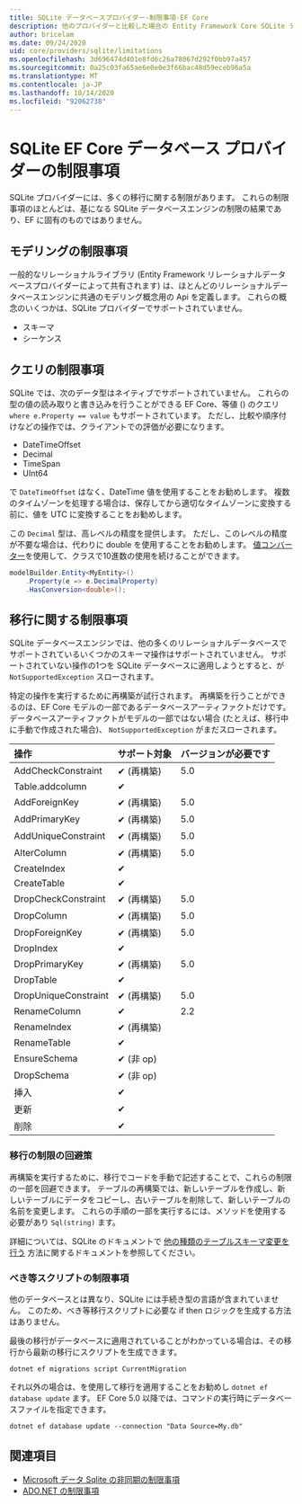 ```yaml
---
title: SQLite データベースプロバイダー-制限事項-EF Core
description: 他のプロバイダーと比較した場合の Entity Framework Core SQLite データベースプロバイダーの制限事項
author: bricelam
ms.date: 09/24/2020
uid: core/providers/sqlite/limitations
ms.openlocfilehash: 3d696474d401e8fd6c26a78067d292f0bb97a457
ms.sourcegitcommit: 0a25c03fa65ae6e0e0e3f66bac48d59eceb96a5a
ms.translationtype: MT
ms.contentlocale: ja-JP
ms.lasthandoff: 10/14/2020
ms.locfileid: "92062738"
---
```

# <a name="sqlite-ef-core-database-provider-limitations"></a>SQLite EF Core データベース プロバイダーの制限事項

SQLite プロバイダーには、多くの移行に関する制限があります。 これらの制限事項のほとんどは、基になる SQLite データベースエンジンの制限の結果であり、EF に固有のものではありません。

## <a name="modeling-limitations"></a>モデリングの制限事項

一般的なリレーショナルライブラリ (Entity Framework リレーショナルデータベースプロバイダーによって共有されます) は、ほとんどのリレーショナルデータベースエンジンに共通のモデリング概念用の Api を定義します。 これらの概念のいくつかは、SQLite プロバイダーでサポートされていません。

* スキーマ
* シーケンス

## <a name="query-limitations"></a>クエリの制限事項

SQLite では、次のデータ型はネイティブでサポートされていません。 これらの型の値の読み取りと書き込みを行うことができる EF Core、等値 () のクエリ `where e.Property == value` もサポートされています。 ただし、比較や順序付けなどの操作では、クライアントでの評価が必要になります。

* DateTimeOffset
* Decimal
* TimeSpan
* UInt64

で `DateTimeOffset` はなく、DateTime 値を使用することをお勧めします。 複数のタイムゾーンを処理する場合は、保存してから適切なタイムゾーンに変換する前に、値を UTC に変換することをお勧めします。

この `Decimal` 型は、高レベルの精度を提供します。 ただし、このレベルの精度が不要な場合は、代わりに double を使用することをお勧めします。 [値コンバーター](xref:core/modeling/value-conversions)を使用して、クラスで10進数の使用を続けることができます。

```csharp
modelBuilder.Entity<MyEntity>()
    .Property(e => e.DecimalProperty)
    .HasConversion<double>();
```

## <a name="migrations-limitations"></a>移行に関する制限事項

SQLite データベースエンジンでは、他の多くのリレーショナルデータベースでサポートされているいくつかのスキーマ操作はサポートされていません。 サポートされていない操作の1つを SQLite データベースに適用しようとすると、が `NotSupportedException` スローされます。

特定の操作を実行するために再構築が試行されます。 再構築を行うことができるのは、EF Core モデルの一部であるデータベースアーティファクトだけです。 データベースアーティファクトがモデルの一部ではない場合 (たとえば、移行中に手動で作成された場合)、 `NotSupportedException` がまだスローされます。

| 操作            | サポート対象  | バージョンが必要です |
|:---------------------|:------------|:-----------------|
| AddCheckConstraint   | ✔ (再構築) | 5.0              |
| Table.addcolumn            | ✔           |                  |
| AddForeignKey        | ✔ (再構築) | 5.0              |
| AddPrimaryKey        | ✔ (再構築) | 5.0              |
| AddUniqueConstraint  | ✔ (再構築) | 5.0              |
| AlterColumn          | ✔ (再構築) | 5.0              |
| CreateIndex          | ✔           |                  |
| CreateTable          | ✔           |                  |
| DropCheckConstraint  | ✔ (再構築) | 5.0              |
| DropColumn           | ✔ (再構築) | 5.0              |
| DropForeignKey       | ✔ (再構築) | 5.0              |
| DropIndex            | ✔           |                  |
| DropPrimaryKey       | ✔ (再構築) | 5.0              |
| DropTable            | ✔           |                  |
| DropUniqueConstraint | ✔ (再構築) | 5.0              |
| RenameColumn         | ✔           | 2.2              |
| RenameIndex          | ✔ (再構築) |                  |
| RenameTable          | ✔           |                  |
| EnsureSchema         | ✔ (非 op)   |                  |
| DropSchema           | ✔ (非 op)   |                  |
| 挿入               | ✔           |                  |
| 更新               | ✔           |                  |
| 削除               | ✔           |                  |

### <a name="migrations-limitations-workaround"></a>移行の制限の回避策

再構築を実行するために、移行でコードを手動で記述することで、これらの制限の一部を回避できます。 テーブルの再構築では、新しいテーブルを作成し、新しいテーブルにデータをコピーし、古いテーブルを削除して、新しいテーブルの名前を変更します。 これらの手順の一部を実行するには、メソッドを使用する必要があり `Sql(string)` ます。

詳細については、SQLite のドキュメントで [他の種類のテーブルスキーマ変更を行う](https://sqlite.org/lang_altertable.html#otheralter) 方法に関するドキュメントを参照してください。

### <a name="idempotent-script-limitations"></a>べき等スクリプトの制限事項

他のデータベースとは異なり、SQLite には手続き型の言語が含まれていません。 このため、べき等移行スクリプトに必要な if then ロジックを生成する方法はありません。

最後の移行がデータベースに適用されていることがわかっている場合は、その移行から最新の移行にスクリプトを生成できます。

```dotnetcli
dotnet ef migrations script CurrentMigration
```

それ以外の場合は、を使用して移行を適用することをお勧めし `dotnet ef database update` ます。 EF Core 5.0 以降では、コマンドの実行時にデータベースファイルを指定できます。

```dotnetcli
dotnet ef database update --connection "Data Source=My.db"
```

## <a name="see-also"></a>関連項目

* [Microsoft データ Sqlite の非同期の制限事項](/dotnet/standard/data/sqlite/async)
* [ADO.NET の制限事項](/dotnet/standard/data/sqlite/adonet-limitations)
